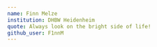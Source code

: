 ```yaml
---
name: Finn Melze
institution: DHBW Heidenheim
quote: Always look on the bright side of life!
github_user: F1nnM
---
```

